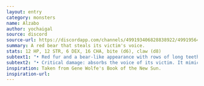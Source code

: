 ```yaml
---
layout: entry
category: monsters
name: Alzabo
author: yochaigal
source: discord
source-url: https://discordapp.com/channels/499193406828838922/499195645131882506/730565162825809940
summary: A red bear that steals its victim's voice.
stats: 12 HP, 12 STR, 6 DEX, 16 CHA, bite (d6), claw (d8)
subtext1: "• Red fur and a bear-like appearance with rows of long teeth and large, sharp claws."
subtext2: "• Critical damage: absorbs the voice of its victim. It mimics their speech to lure loved ones to their doom."
inspiration: Taken from Gene Wolfe's Book of the New Sun.
inspiration-url:
---
```

